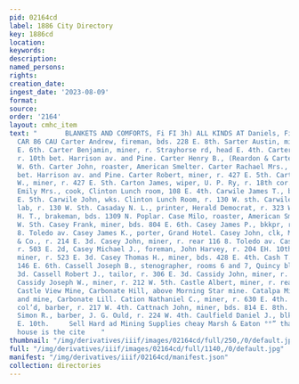 ```yaml
---
pid: 02164cd
label: 1886 City Directory
key: 1886cd
location: 
keywords: 
description: 
named_persons: 
rights: 
creation_date: 
ingest_date: '2023-08-09'
format: 
source: 
order: '2164'
layout: cmhc_item
text: "       BLANKETS AND COMFORTS, Fi FI 3h) ALL KINDS AT Daniels, Fisher & Smith’s
  CAR 86 CAU Carter Andrew, fireman, bds. 228 E. 8th. Sarter Austin, miner, r. 404
  E. 6th. Carter Benjamin, miner, r. Strayhorse rd, head E. 4th. Carter Charles, col’d,
  r. 10th bet. Harrison av. and Pine. Carter Henry B., (Reardon & Carter,) r. 327
  W. 6th. Carter John, roaster, American Smelter. Carter Rachael Mrs., col’d, r. 10th
  bet. Harrison av. and Pine. Carter Robert, miner, r. 427 E. 5th. Carter William
  W., miner, r. 427 E. Sth. Carton James, wiper, U. P. Ry, r. 18th cor. Alder. Carwile
  Emily Mrs., cook, Clinton Lunch room, 108 E. 4th. Carwile James T., boarding, 626
  E. 5th. Carwile John, wks. Clinton Lunch Room, r. 130 W. sth. Carwile Joseph L.,
  lab, r. 130 W. Sth. Casaday N. L., printer, Herald Democrat, r. 323 W. 6th. Case
  H. T., brakeman, bds. 1309 N. Poplar. Case Milo, roaster, American Smelter, r. 143
  W. Sth. Casey Frank, miner, bds. 804 E. 6th. Casey James P., bkkpr, r. rear 116
  8. Toledo av. Casey James K., porter, Grand Hotel. Casey John, clk, M. Londoner
  & Co., r. 214 E. 3d. Casey John, miner, r. rear 116 8. Toledo av. Casey John, miner,
  r. 503 E. 2d, Casey Michael J., foreman, John Harvey, r. 204 EH. 10th. Casey Richard,
  miner, r. 523 E. 3d. Casey Thomas H., miner, bds. 428 E. 4th. Cash T. J., clk, r.
  146 E. 6th. Cassell Joseph B., stenographer, rooms 6 and 7, Quincy blk, r. 806 KE.
  3d. Cassell Robert J., tailor, r. 306 E. 3d. Cassidy John, miner, r. 712 E. 12th.
  Cassidy Joseph W., miner, r. 212 W. 5th. Castle Albert, miner, r. rear 430 E. 6th.
  Castle View Mine, Carbonate Hill, above Morning Star mine. Catalpa Mining Co., office
  and mine, Carbonate Lill. Cation Nathaniel C., miner, r. 630 E. 4th. Catterdon Benjamin,
  col’d, barber, r. 217 W. 4th. Cattnach John, miner, bds. 814 E. 8th. Caulesberry
  Simon R., barber, J. G. Ould, r. 224 W. 4th. Caulfield Daniel J., blksmith, r. 218
  E. 10th.     Sell Hard ad Mining Supplies cheay Marsh & Eaton °°” than any other
  house is the cite    "
thumbnail: "/img/derivatives/iiif/images/02164cd/full/250,/0/default.jpg"
full: "/img/derivatives/iiif/images/02164cd/full/1140,/0/default.jpg"
manifest: "/img/derivatives/iiif/02164cd/manifest.json"
collection: directories
---
```

